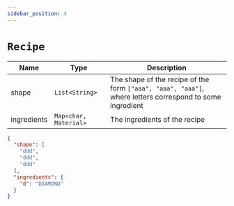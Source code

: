 ```yaml
---
sidebar_position: 4
---
```


# `Recipe`

| Name | Type | Description |
| --- | --- | --- |
| shape | `List<String>` | The shape of the recipe of the form `["aaa", "aaa", "aaa"]`, where letters correspond to some ingredient |
| ingredients | `Map<char, Material>` | The ingredients of the recipe |

```json
{
  "shape": [
    "ddd",
    "ddd",
    "ddd"
  ],
  "ingredients": {
    "d": "DIAMOND"
  }
}
```
